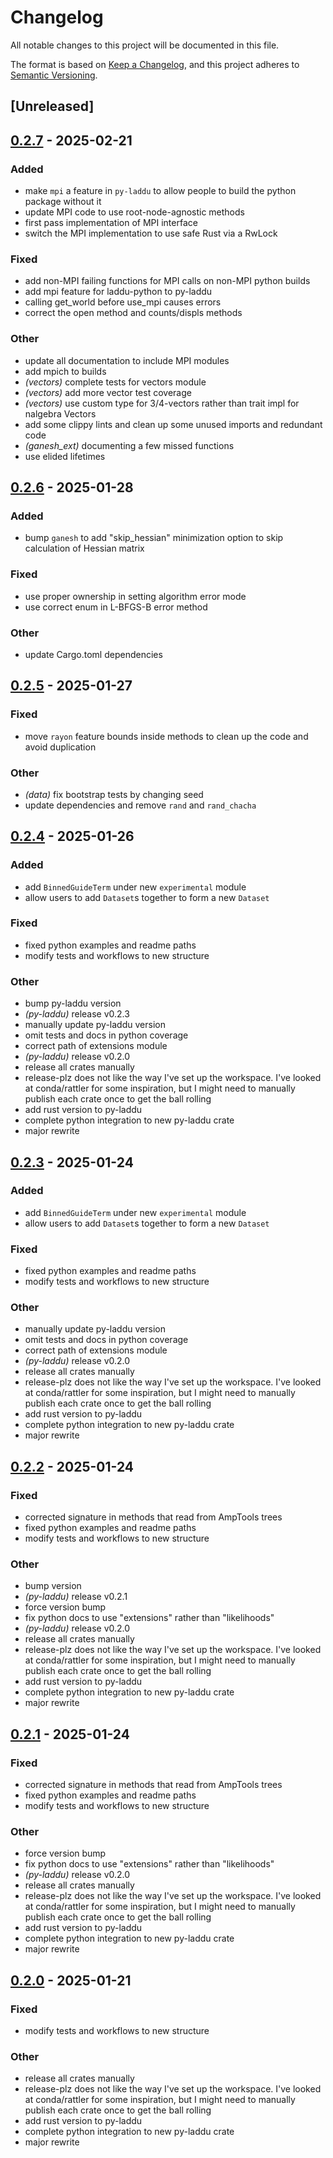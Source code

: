 # Changelog

All notable changes to this project will be documented in this file.

The format is based on [Keep a Changelog](https://keepachangelog.com/en/1.0.0/),
and this project adheres to [Semantic Versioning](https://semver.org/spec/v2.0.0.html).

## [Unreleased]

## [0.2.7](https://github.com/denehoffman/laddu/compare/py-laddu-v0.2.6...py-laddu-v0.2.7) - 2025-02-21

### Added

- make `mpi` a feature in `py-laddu` to allow people to build the python package without it
- update MPI code to use root-node-agnostic methods
- first pass implementation of MPI interface
- switch the MPI implementation to use safe Rust via a RwLock

### Fixed

- add non-MPI failing functions for MPI calls on non-MPI python builds
- add mpi feature for laddu-python to py-laddu
- calling get_world before use_mpi causes errors
- correct the open method and counts/displs methods

### Other

- update all documentation to include MPI modules
- add mpich to builds
- *(vectors)* complete tests for vectors module
- *(vectors)* add more vector test coverage
- *(vectors)* use custom type for 3/4-vectors rather than trait impl for nalgebra Vectors
- add some clippy lints and clean up some unused imports and redundant code
- *(ganesh_ext)* documenting a few missed functions
- use elided lifetimes

## [0.2.6](https://github.com/denehoffman/laddu/compare/py-laddu-v0.2.5...py-laddu-v0.2.6) - 2025-01-28

### Added

- bump `ganesh`  to add "skip_hessian" minimization option to skip calculation of Hessian matrix

### Fixed

- use proper ownership in setting algorithm error mode
- use correct enum in L-BFGS-B error method

### Other

- update Cargo.toml dependencies

## [0.2.5](https://github.com/denehoffman/laddu/compare/py-laddu-v0.2.4...py-laddu-v0.2.5) - 2025-01-27

### Fixed

- move `rayon` feature bounds inside methods to clean up the code and avoid duplication

### Other

- *(data)* fix bootstrap tests by changing seed
- update dependencies and remove `rand` and `rand_chacha`

## [0.2.4](https://github.com/denehoffman/laddu/releases/tag/py-laddu-v0.2.4) - 2025-01-26

### Added

- add `BinnedGuideTerm` under new `experimental` module
- allow users to add `Dataset`s together to form a new `Dataset`

### Fixed

- fixed python examples and readme paths
- modify tests and workflows to new structure

### Other

- bump py-laddu version
- *(py-laddu)* release v0.2.3
- manually update py-laddu version
- omit tests and docs in python coverage
- correct path of extensions module
- *(py-laddu)* release v0.2.0
- release all crates manually
- release-plz does not like the way I've set up the workspace. I've looked at conda/rattler for some inspiration, but I might need to manually publish each crate once to get the ball rolling
- add rust version to py-laddu
- complete python integration to new py-laddu crate
- major rewrite

## [0.2.3](https://github.com/denehoffman/laddu/releases/tag/py-laddu-v0.2.3) - 2025-01-24

### Added

- add `BinnedGuideTerm` under new `experimental` module
- allow users to add `Dataset`s together to form a new `Dataset`

### Fixed

- fixed python examples and readme paths
- modify tests and workflows to new structure

### Other

- manually update py-laddu version
- omit tests and docs in python coverage
- correct path of extensions module
- *(py-laddu)* release v0.2.0
- release all crates manually
- release-plz does not like the way I've set up the workspace. I've looked at conda/rattler for some inspiration, but I might need to manually publish each crate once to get the ball rolling
- add rust version to py-laddu
- complete python integration to new py-laddu crate
- major rewrite

## [0.2.2](https://github.com/denehoffman/laddu/releases/tag/py-laddu-v0.2.2) - 2025-01-24

### Fixed

- corrected signature in methods that read from AmpTools trees
- fixed python examples and readme paths
- modify tests and workflows to new structure

### Other

- bump version
- *(py-laddu)* release v0.2.1
- force version bump
- fix python docs to use "extensions" rather than "likelihoods"
- *(py-laddu)* release v0.2.0
- release all crates manually
- release-plz does not like the way I've set up the workspace. I've looked at conda/rattler for some inspiration, but I might need to manually publish each crate once to get the ball rolling
- add rust version to py-laddu
- complete python integration to new py-laddu crate
- major rewrite

## [0.2.1](https://github.com/denehoffman/laddu/releases/tag/py-laddu-v0.2.1) - 2025-01-24

### Fixed

- corrected signature in methods that read from AmpTools trees
- fixed python examples and readme paths
- modify tests and workflows to new structure

### Other

- force version bump
- fix python docs to use "extensions" rather than "likelihoods"
- *(py-laddu)* release v0.2.0
- release all crates manually
- release-plz does not like the way I've set up the workspace. I've looked at conda/rattler for some inspiration, but I might need to manually publish each crate once to get the ball rolling
- add rust version to py-laddu
- complete python integration to new py-laddu crate
- major rewrite

## [0.2.0](https://github.com/denehoffman/laddu/releases/tag/py-laddu-v0.2.0) - 2025-01-21

### Fixed

- modify tests and workflows to new structure

### Other

- release all crates manually
- release-plz does not like the way I've set up the workspace. I've looked at conda/rattler for some inspiration, but I might need to manually publish each crate once to get the ball rolling
- add rust version to py-laddu
- complete python integration to new py-laddu crate
- major rewrite
